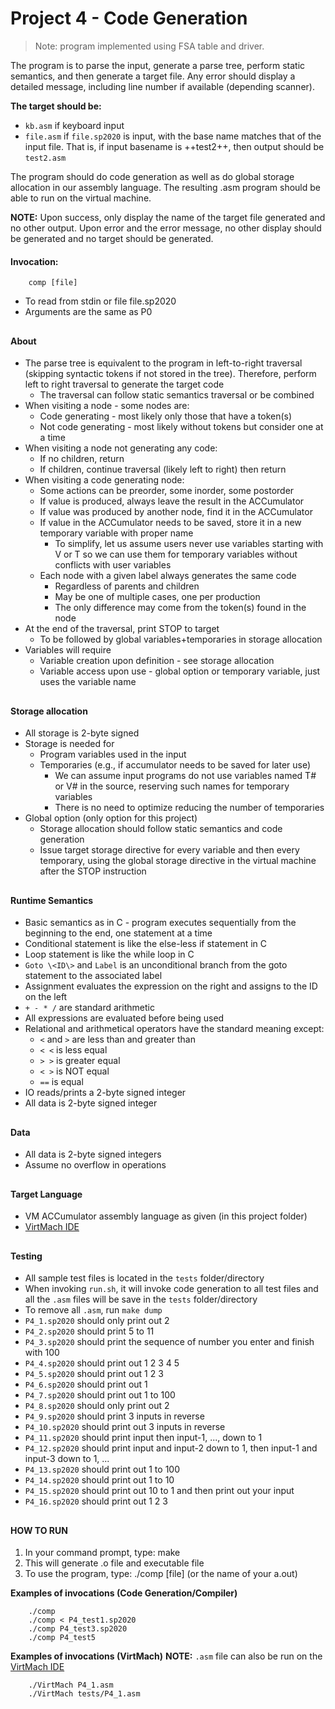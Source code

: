 # Project 4 - Code Generation 
> Note: program implemented using FSA table and driver.

The program is to parse the input, generate a parse tree, perform static semantics, and then generate a target file. Any error should display a detailed message, including line number if available (depending scanner).  

**The target should be:**
* `kb.asm` if keyboard input 
* `file.asm` if `file.sp2020` is input, with the base name matches that of the input file. That is, if input basename is ++test2++, then output should be `test2.asm` 

The program should do code generation as well as do global storage allocation in our assembly language. The resulting .asm program should be able to run on the virtual machine. 

**NOTE:** Upon success, only display the name of the target file generated and no other output. Upon error and the error message, no other display should be generated and no target should be generated. 

#### Invocation: 
```
    comp [file] 
```
* To read from stdin or file file.sp2020 
* Arguments are the same as P0
##

#### About
* The parse tree is equivalent to the program in left-to-right traversal (skipping syntactic tokens if not stored in the tree). Therefore, perform left to right traversal to generate the target code
    * The traversal can follow static semantics traversal or be combined
* When visiting a node - some nodes are:
    * Code generating - most likely only those that have a token(s)
    * Not code generating - most likely without tokens but consider one at a time
* When visiting a node not generating any code:
    * If no children, return
    * If children, continue traversal (likely left to right) then return
* When visiting a code generating node:
    * Some actions can be preorder, some inorder, some postorder
    * If value is produced, always leave the result in the ACCumulator
    * If value was produced by another node, find it in the ACCumulator
    * If value in the ACCumulator needs to be saved, store it in a new temporary variable with proper name
        * To simplify, let us assume users never use variables starting with V or T so we can use them for temporary variables without conflicts with user variables
    * Each node with a given label always generates the same code
        * Regardless of parents and children
        * May be one of multiple cases, one per production
        * The only difference may come from the token(s) found in the node
* At the end of the traversal, print STOP to target
    *  To be followed by global variables+temporaries in storage allocation
*  Variables will require
    *  Variable creation upon definition - see storage allocation
    *  Variable access upon use - global option or temporary variable, just uses the variable name
##

#### Storage allocation
* All storage is 2-byte signed
* Storage is needed for
    * Program variables used in the input
    * Temporaries (e.g., if accumulator needs to be saved for later use)
        * We can assume input programs do not use variables named T# or V# in the source, reserving such names for temporary variables
        * There is no need to optimize reducing the number of temporaries
* Global option (only option for this project)
    * Storage allocation should follow static semantics and code generation
    * Issue target storage directive for every variable and then every temporary, using the global storage directive in the virtual machine after the STOP instruction
##

#### Runtime Semantics
* Basic semantics as in C - program executes sequentially from the beginning to the end, one statement at a time
* Conditional statement is like the else-less if statement in C
* Loop statement is like the while loop in C
* `Goto \<ID\>` and `Label` is an unconditional branch from the goto statement to the associated label
* Assignment evaluates the expression on the right and assigns to the ID on the left
* `+ - * /` are standard arithmetic
* All expressions are evaluated before being used
* Relational and arithmetical operators have the standard meaning except:
	* `<` and `>` are less than and greater than
	* `< <` is less equal
	* `> >`  is greater equal
	* `< >` is NOT equal
	* `==` is equal
* IO reads/prints a 2-byte signed integer
* All data is 2-byte signed integer
##

#### Data
* All data is 2-byte signed integers
* Assume no overflow in operations
##

#### Target Language
* VM ACCumulator assembly language as given (in this project folder)
* [VirtMach IDE](https://comp.umsl.edu/assembler/index)
##

#### Testing
* All sample test files is located in the `tests` folder/directory
* When invoking `run.sh`, it will invoke code generation to all test files and all the `.asm` files will be save in the `tests` folder/directory
* To remove all `.asm`, run `make dump`
* `P4_1.sp2020` should only print out 2
* `P4_2.sp2020` should print 5 to 11
* `P4_3.sp2020` should print the sequence of number you enter and finish with 100
* `P4_4.sp2020` should print out 1 2 3 4 5
* `P4_5.sp2020` should print out 1 2 3
* `P4_6.sp2020` should print out 1
* `P4_7.sp2020` should print out 1 to 100
* `P4_8.sp2020` should only print out 2
* `P4_9.sp2020` should print 3 inputs in reverse
* `P4_10.sp2020` should print out 3 inputs in reverse
* `P4_11.sp2020` should print input then input-1, ..., down to 1
* `P4_12.sp2020` should print input and input-2 down to 1, then input-1 and input-3 down to 1, ...
* `P4_13.sp2020` should print out 1 to 100
* `P4_14.sp2020` should print out 1 to 10
* `P4_15.sp2020` should print out 10 to 1 and then print out your input
* `P4_16.sp2020` should print out 1 2 3
##

#### HOW TO RUN
1. In your command prompt, type: make
2. This will generate .o file and executable file
3. To use the program, type: ./comp [file] (or the name of your a.out)

**Examples of invocations (Code Generation/Compiler)**
```
    ./comp 
    ./comp < P4_test1.sp2020
    ./comp P4_test3.sp2020
    ./comp P4_test5
```

**Examples of invocations (VirtMach)**
**NOTE:** `.asm` file can also be run on the [VirtMach IDE](https://comp.umsl.edu/assembler/index)
```
    ./VirtMach P4_1.asm 
    ./VirtMach tests/P4_1.asm
```

